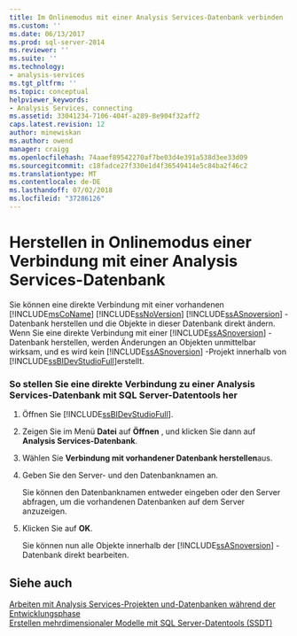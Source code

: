 ```yaml
---
title: Im Onlinemodus mit einer Analysis Services-Datenbank verbinden | Microsoft-Dokumentation
ms.custom: ''
ms.date: 06/13/2017
ms.prod: sql-server-2014
ms.reviewer: ''
ms.suite: ''
ms.technology:
- analysis-services
ms.tgt_pltfrm: ''
ms.topic: conceptual
helpviewer_keywords:
- Analysis Services, connecting
ms.assetid: 33041234-7106-404f-a289-8e904f32aff2
caps.latest.revision: 12
author: minewiskan
ms.author: owend
manager: craigg
ms.openlocfilehash: 74aaef89542270af7be03d4e391a538d3ee33d09
ms.sourcegitcommit: c18fadce27f330e1d4f36549414e5c84ba2f46c2
ms.translationtype: MT
ms.contentlocale: de-DE
ms.lasthandoff: 07/02/2018
ms.locfileid: "37286126"
---
```

# <a name="connect-in-online-mode-to-an-analysis-services-database"></a>Herstellen in Onlinemodus einer Verbindung mit einer Analysis Services-Datenbank
  Sie können eine direkte Verbindung mit einer vorhandenen [!INCLUDE[msCoName](../../includes/msconame-md.md)] [!INCLUDE[ssNoVersion](../../includes/ssnoversion-md.md)] [!INCLUDE[ssASnoversion](../../includes/ssasnoversion-md.md)] -Datenbank herstellen und die Objekte in dieser Datenbank direkt ändern. Wenn Sie eine direkte Verbindung mit einer [!INCLUDE[ssASnoversion](../../includes/ssasnoversion-md.md)] -Datenbank herstellen, werden Änderungen an Objekten unmittelbar wirksam, und es wird kein [!INCLUDE[ssASnoversion](../../includes/ssasnoversion-md.md)] -Projekt innerhalb von [!INCLUDE[ssBIDevStudioFull](../../includes/ssbidevstudiofull-md.md)]erstellt.  
  
### <a name="to-connect-directly-to-an-analysis-services-database-by-using-sql-server-data-tools"></a>So stellen Sie eine direkte Verbindung zu einer Analysis Services-Datenbank mit SQL Server-Datentools her  
  
1.  Öffnen Sie [!INCLUDE[ssBIDevStudioFull](../../includes/ssbidevstudiofull-md.md)].  
  
2.  Zeigen Sie im Menü **Datei** auf **Öffnen** , und klicken Sie dann auf **Analysis Services-Datenbank**.  
  
3.  Wählen Sie **Verbindung mit vorhandener Datenbank herstellen**aus.  
  
4.  Geben Sie den Server- und den Datenbanknamen an.  
  
     Sie können den Datenbanknamen entweder eingeben oder den Server abfragen, um die vorhandenen Datenbanken auf dem Server anzuzeigen.  
  
5.  Klicken Sie auf **OK**.  
  
     Sie können nun alle Objekte innerhalb der [!INCLUDE[ssASnoversion](../../includes/ssasnoversion-md.md)] -Datenbank direkt bearbeiten.  
  
## <a name="see-also"></a>Siehe auch  
 [Arbeiten mit Analysis Services-Projekten und-Datenbanken während der Entwicklungsphase](work-with-analysis-services-projects-and-databases-in-development.md)   
 [Erstellen mehrdimensionaler Modelle mit SQL Server-Datentools &#40;SSDT&#41;](creating-multidimensional-models-using-sql-server-data-tools-ssdt.md)  
  
  

